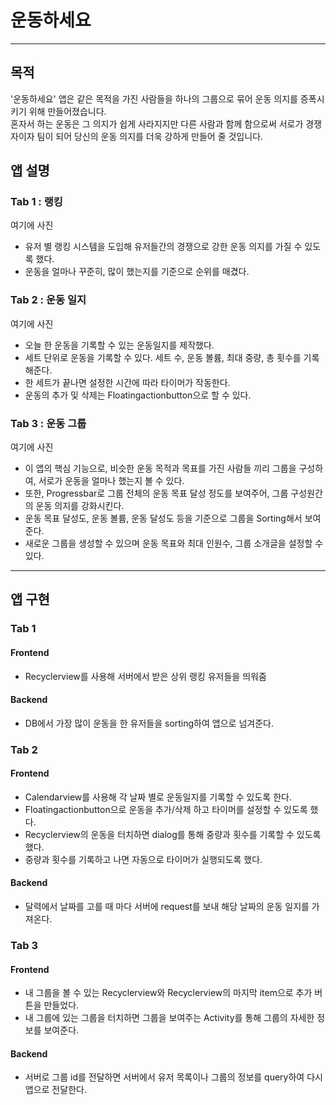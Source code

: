 # 운동하세요
*****
## 목적   
'운동하세요' 앱은 같은 목적을 가진 사람들을 하나의 그룹으로 묶어 운동 의지를 증폭시키기 위해 만들어졌습니다.   
혼자서 하는 운동은 그 의지가 쉽게 사라지지만 다른 사람과 함께 함으로써 서로가 경쟁자이자 팀이 되어 당신의 운동 의지를 더욱 강하게 만들어 줄 것입니다.   
## 앱 설명
### Tab 1 : 랭킹
여기에 사진   
* 유저 별 랭킹 시스템을 도입해 유저들간의 경쟁으로 강한 운동 의지를 가질 수 있도록 했다.   
* 운동을 얼마나 꾸준히, 많이 했는지를 기준으로 순위를 매겼다.   
### Tab 2 : 운동 일지
여기에 사진   
* 오늘 한 운동을 기록할 수 있는 운동일지를 제작했다.   
* 세트 단위로 운동을 기록할 수 있다. 세트 수, 운동 볼륨, 최대 중량, 총 횟수를 기록해준다.   
* 한 세트가 끝나면 설정한 시간에 따라 타이머가 작동한다.   
* 운동의 추가 및 삭제는 Floatingactionbutton으로 할 수 있다.   
### Tab 3 : 운동 그룹 
여기에 사진    
* 이 앱의 핵심 기능으로, 비슷한 운동 목적과 목표를 가진 사람들 끼리 그룹을 구성하여, 서로가 운동을 얼마나 했는지 볼 수 있다.   
* 또한, Progressbar로 그룹 전체의 운동 목표 달성 정도를 보여주어, 그룹 구성원간의 운동 의지를 강화시킨다.   
* 운동 목표 달성도, 운동 볼륨, 운동 달성도 등을 기준으로 그룹을 Sorting해서 보여준다.   
* 새로운 그룹을 생성할 수 있으며 운동 목표와 최대 인원수, 그룹 소개글을 설정할 수 있다.   
*****
## 앱 구현   
### Tab 1   
#### Frontend   
* Recyclerview를 사용해 서버에서 받은 상위 랭킹 유저들을 띄워줌   
#### Backend   
* DB에서 가장 많이 운동을 한 유저들을 sorting하여 앱으로 넘겨준다.   
### Tab 2
#### Frontend
* Calendarview를 사용해 각 날짜 별로 운동일지를 기록할 수 있도록 한다.
* Floatingactionbutton으로 운동을 추가/삭제 하고 타이머를 설정할 수 있도록 했다.
* Recyclerview의 운동을 터치하면 dialog를 통해 중량과 횟수를 기록할 수 있도록 했다.
* 중량과 횟수를 기록하고 나면 자동으로 타이머가 실행되도록 했다.
#### Backend
* 달력에서 날짜를 고를 때 마다 서버에 request를 보내 해당 날짜의 운동 일지를 가져온다.
### Tab 3
#### Frontend 
* 내 그룹을 볼 수 있는 Recyclerview와 Recyclerview의 마지막 item으로 추가 버튼을 만들었다.
* 내 그룹에 있는 그룹을 터치하면 그룹을 보여주는 Activity를 통해 그룹의 자세한 정보를 보여준다.
#### Backend
* 서버로 그룹 id를 전달하면 서버에서 유저 목록이나 그룹의 정보를 query하여 다시 앱으로 전달한다.
